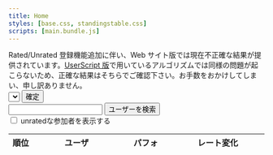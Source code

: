 ```yaml
---
title: Home
styles: [base.css, standingstable.css]
scripts: [main.bundle.js]
---
```


<div class="alert alert-warning" role="alert">Rated/Unrated 登録機能追加に伴い、Web サイト版では現在不正確な結果が提供されています。<a href="/userscript">UserScript 版</a>で用いているアルゴリズムでは同様の問題が起こらないため、正確な結果はそちらでご確認下さい。お手数をおかけしてしまい、申し訳ありません。</div>

<div class="my-2">
    <div class="form-row my-0">
        <select class="form-control col-sm-6 col-md-5 col-lg-4" id="contest-selector"></select>
        <button type="button" class="btn col-sm-3 col-md-2 btn-primary" id="confirm-btn">確定</button>
    </div>
    <div class="form-row my-0">
        <input class="form-control col-sm-6 col-md-5 col-lg-4" id="username-search-input">
        <button type="button" class="btn col-sm-3 col-md-2 btn-outline-secondary" id="username-search-button">ユーザーを検索</button>
        <div class="invalid-feedback" id="username-search-alert"></div>
    </div>
    <div class="form-group row">
        <div class="custom-control custom-checkbox my-1 mx-2">
            <input type="checkbox" class="custom-control-input" id="show-unrated">
            <label class="custom-control-label" for="show-unrated" data-toggle="tooltip" title="表示のみで、その人の存在は計算に反映されません。" id="show-unrated-description">unratedな参加者を表示する</label>
        </div>
    </div>
</div>
<div class="row my-2">
    <table class="table table-bordered table-striped table-hover th-center td-center td-middle" id="standings">
        <thead>
            <tr>
                <th style="width:3%;white-space:nowrap;">順位</th>
                <th>ユーザ</th>
                <th style="width:84px;min-width:84px">パフォ</th>
                <th style="width:168px;min-width:168px">レート変化</th>
            </tr>
        </thead>
        <tbody id="standings-body"></tbody>
    </table>
</div>
